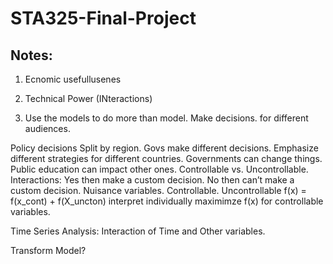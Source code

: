 # STA325-Final-Project

## Notes:

1. Ecnomic usefullusenes

2. Technical Power
(INteractions)
3. Use the models to do more than model. Make decisions. for different audiences.


Policy decisions
Split by region. Govs make different decisions. 
Emphasize different strategies for different countries. 
Governments can change things. Public education can impact other ones. Controllable vs. Uncontrollable. 
Interactions: Yes then make a custom decision. No then can’t make a custom decision.
Nuisance variables. Controllable. Uncontrollable
f(x) = f(x_cont) + f(X_uncton) interpret individually
maximimze f(x) for controllable variables.

Time Series Analysis:
Interaction of Time and Other variables.

Transform Model?